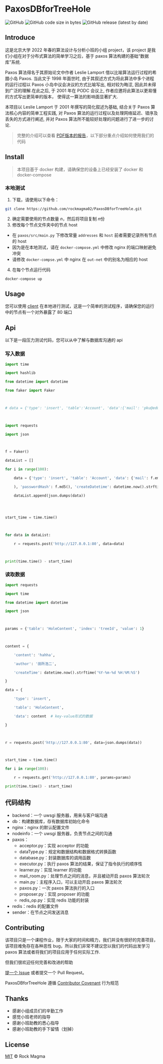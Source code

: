 # PaxosDBforTreeHole

![GitHub](https://img.shields.io/github/license/rockmagma02/PaxosDBforTreeHole) ![GitHub code size in bytes](https://img.shields.io/github/languages/code-size/rockmagma02/PaxosDBforTreeHole) ![GitHub release (latest by date)](https://img.shields.io/github/downloads/rockmagma02/PaxosDBforTreeHole/latest/total)

## Introduce

这是北京大学 2022 年春的算法设计与分析小班的小组 project，该 project 是我们小组在对于分布式算法的简单学习之后，基于 paxos 算法构建的基础“数据库”系统.

Paxos 算法得名于其原始论文中作者 Leslie Lamport 借以比喻算法运行过程的希腊小岛 Paxos. 当此文于 1998 年面世时, 由于其叙述方式为将此算法中多个进程的运行过程以 Paxos 小岛中议会决议的方式比喻写出, 相对较为晦涩, 因此并未得到广泛的理解.在此之后, 于 2001 年在 PODC 会议上, 作者应邀将此算法以更易懂的方式写出更简单的版本， 使得这一算法的影响面显著扩大.

本项目以 Leslie Lamport 于 2001 年撰写的简化叙述为基础, 结合关于 Paxos 算法核心内容的简单工程实践, 对 Paxos 算法的运行过程以及处理网络延迟、错序及丢失的方式进行阐述, 并对 Paxos 算法所不能较好处理的问题进行了进一步的讨论.

> 完整的介绍可以查看 [PDF版本的报告](https://github.com/rockmagma02/PaxosDBforTreeHole/blob/main/%E9%A1%B9%E7%9B%AE%E6%8A%A5%E5%91%8A.pdf)，以下部分重点介绍如何使用我们的代码

## Install

> 本项目基于 docker 构建，请确保您的设备上已经安装了 docker 和 docker-compose

### 本地测试

1. 下载，请使用以下命令：

```bash
git clone https://github.com/rockmagma02/PaxosDBforTreeHole.git
```

2. 确定需要使用的节点数量 $n$，然后将项目复制 $n$份
3. 修改每个节点文件夹中的节点 host
+ 在 `paxos/src/main.py` 下修改常量 `addresses` 和 `host` 前者需要记录所有节点的 host
+ 因为是在本地测试，请在 `docker-compose.yml` 中修改 nginx 的端口映射避免冲突
+ 请修改 `docker-compse.yml` 中 nginx 在 `out-net` 中的别名为相应的 host
4. 在每个节点运行代码

```bash
docker-compose up
```

## Usage

您可以使用 [client](https://github.com/rockmagma02/PaxosDBforTreeHole/releases/download/clinet/client.py) 在本地进行测试，这是一个简单的测试程序，请确保您的运行中的节点有一个对外暴露了 80 端口

## Api

以下是一段压力测试代码，您可以从中了解与数据库沟通的 api

### 写入数据

```python
import time

import hashlib

from datetime import datetime

from faker import Faker

  

# data = {'type': 'insert', 'table':'Account', 'data':{'mail': 'pku@edu.cn', 'passwordHash': str(hashlib.md5(b'111')), 'createDatetime': datetime.now().strftime('%Y-%m-%d %H:%M:%S')}}

  

import requests

import json

  

f = Faker()

dataList = []

for i in range(100):

    data = {'type': 'insert', 'table': 'Account', 'data': {'mail': f.email(

    ), 'passwordHash': f.md5(), 'createDatetime': datetime.now().strftime('%Y-%m-%d %H:%M:%S')}}

    dataList.append(json.dumps(data))

  
  

start_time = time.time()

  

for data in dataList:

    r = requests.post('http://127.0.0.1:80', data=data)

  

print(time.time() - start_time)
```

### 读取数据

```python
import requests

import time

from datetime import datetime

import json

  

params = {'table': 'HoleContent', 'index': 'treeId', 'value': 1}

  

content = {

    'content': 'hahha',

    'author': '田所浩二',

    'createTime': datetime.now().strftime('%Y-%m-%d %H:%M:%S')

}

data = {

    'type': 'insert',

    'table': 'HoleContent',

    'data': content  # key-value形式的数据

}

  

r = requests.post('http://127.0.0.1:80', data=json.dumps(data))

  

start_time = time.time()

for i in range(100):

    r = requests.get('http://127.0.0.1:80', params=params)

print(time.time() - start_time)
```

## 代码结构

+ backend：一个 uwsgi 服务器，用来与客户端沟通
+ db：构建数据库，存有数据库初始化命令
+ nginx：nginx 的默认配置文件
+ nodeinfo：一个 uwsgi 服务器，负责节点之间的沟通
+ paxos：
	+ acceptor.py：实现 acceptor 的功能
	+ dataType.py：规定和数据结构和数据格式转换函数
	+ database.py：封装数据库的调用函数
	+ executor.py：执行 paxos 算法的结果，保证了指令执行的顺序性
	+ learner.py：实现 learner 的功能
	+ mail_room.py：处理节点之间的消息，并且被动开启 paxos 算法轮次
	+ main.py：主程序入口，可以主动开启 paxos 算法轮次
	+ paxos.py：一次 paxos 算法执行的入口
	+ proposer.py：实现 proposer 的功能
	+ redis_op.py：实现 redis 功能的封装
+ redis：redis 的配置文件
+ sender：在节点之间发送消息

## Contributing

该项目只是一个课程作业，限于大家的时间和精力，我们并没有很好的完善项目，该项目难免存在各种恶性 bug，所以我们非常不建议您以我们的代码出发学习 paxos 算法或者将我们的项目应用于任何实际工作.

但我们很欢迎任何完善和改进的帮助

[提一个 Issue](https://github.com/rockmagma02/PaxosDBforTreeHole/issues) 或者提交一个 Pull Request。

 PaxosDBforTreeHole 遵循 [Contributor Covenant](http://contributor-covenant.org/version/1/3/0/) 行为规范

## Thanks
+ 感谢小组成员们的辛勤工作
+ 感觉小班老师的指导
+ 感谢小班助教的悉心指导
+ 感谢小班助教的手下留情（划掉）

## License
[MIT](https://github.com/rockmagma02/PaxosDBforTreeHole/blob/main/LICENSE) © Rock Magma
